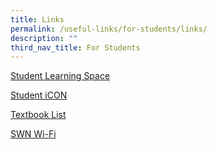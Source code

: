 ```yaml
---
title: Links
permalink: /useful-links/for-students/links/
description: ""
third_nav_title: For Students
---
```

[Student Learning Space](https://vle.learning.moe.edu.sg/login)

[Student iCON](https://workspace.google.com./dashboard)

[Textbook List](/useful-links/textbook/)

[SWN Wi-Fi](/useful-links/swn/)